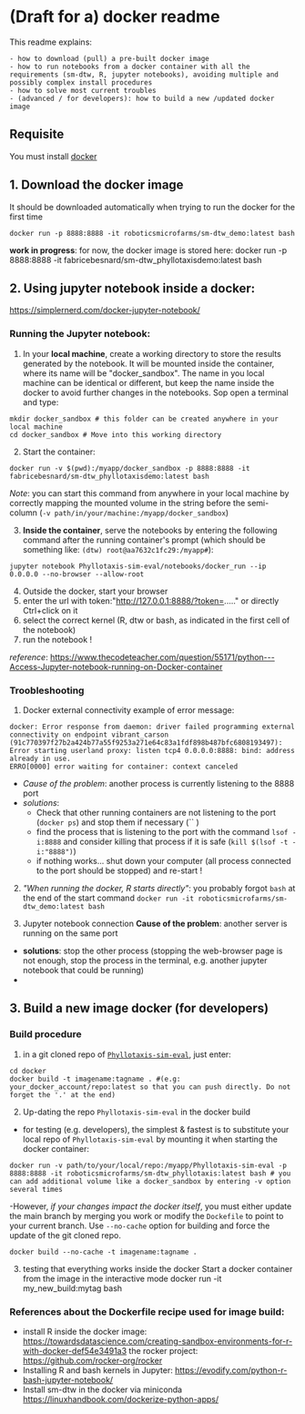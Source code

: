 # (Draft for a) docker readme

This readme explains:

    - how to download (pull) a pre-built docker image
    - how to run notebooks from a docker container with all the requirements (sm-dtw, R, jupyter notebooks), avoiding multiple and possibly complex install procedures
    - how to solve most current troubles
    - (advanced / for developers): how to build a new /updated docker image

## Requisite
You must install [docker](https://docs.docker.com/desktop/#download-and-install)
## 1. Download the docker image
It should be downloaded automatically when trying to run the docker for the first time
```
docker run -p 8888:8888 -it roboticsmicrofarms/sm-dtw_demo:latest bash
```
**work in progress**: for now, the docker image is stored here:
docker run -p 8888:8888 -it fabricebesnard/sm-dtw_phyllotaxisdemo:latest  bash

## 2. Using jupyter notebook inside a docker:
https://simplernerd.com/docker-jupyter-notebook/

### Running the Jupyter notebook:
1. In your **local machine**, create a working directory to store the results generated by the notebook. It will be mounted inside the container, where its name will be "docker_sandbox". The name in you local machine can be identical or different, but keep the name inside the docker to avoid further changes in the notebooks. Sop open a terminal and type: 
```
mkdir docker_sandbox # this folder can be created anywhere in your local machine
cd docker_sandbox # Move into this working directory
```   

2. Start the container:
```
docker run -v $(pwd):/myapp/docker_sandbox -p 8888:8888 -it fabricebesnard/sm-dtw_phyllotaxisdemo:latest bash
```
*Note*: you can start this command from anywhere in your local machine by correctly mapping the mounted volume in the string before the semi-column (`-v path/in/your/machine:/myapp/docker_sandbox`) 

3. **Inside the container**, serve the notebooks by entering the following command after the running container's prompt (which should be something like: `(dtw) root@aa7632c1fc29:/myapp#`):
```
jupyter notebook Phyllotaxis-sim-eval/notebooks/docker_run --ip 0.0.0.0 --no-browser --allow-root
```
4.  Outside the docker, start your browser
5. enter the url with token:"http://127.0.0.1:8888/?token=....." or directly Ctrl+click on it
6. select the correct kernel (R, dtw or bash, as indicated in the first cell of the notebook)
7. run the notebook !

*reference*: https://www.thecodeteacher.com/question/55171/python---Access-Jupyter-notebook-running-on-Docker-container
### Troobleshooting
1. Docker external connectivity
example of error message:
```
docker: Error response from daemon: driver failed programming external connectivity on endpoint vibrant_carson (91c770397f27b2a424b77a55f9253a271e64c83a1fdf898b487bfc6808193497): Error starting userland proxy: listen tcp4 0.0.0.0:8888: bind: address already in use.
ERRO[0000] error waiting for container: context canceled
```
   - *Cause of the problem*: another process is currently listening to the 8888 port
   - *solutions*: 
       - Check that other running containers are not listening to the port (`docker ps`) and stop them if necessary (`` )
       - find the process that is listening to the port with the command `lsof -i:8888` and consider killing that process if it is safe (`kill $(lsof -t -i:"8888")`)
       - if nothing works... shut down your computer  (all process connected to the port should be stopped) and re-start !

2. *"When running the docker, R starts directly"*: you probably forgot `bash` at the end of the start command `docker run -it roboticsmicrofarms/sm-dtw_demo:latest bash`

2. Jupyter notebook connection
**Cause of the problem**: another server is running on the same port 
- **solutions**: stop the other process (stopping the web-browser page is not enough, stop the process in the terminal, e.g. another jupyter notebook that could be running)
- 
## 3. Build a new image docker (for developers)
### Build procedure
1. in a git cloned repo of [`Phyllotaxis-sim-eval`](https://github.com/fabfabBesnard/Phyllotaxis-sim-eval), just enter:
```
cd docker
docker build -t imagename:tagname . #(e.g: your_docker_account/repo:latest so that you can push directly. Do not forget the '.' at the end)
```
2. Up-dating the repo `Phyllotaxis-sim-eval` in the docker build
- for testing (e.g. developers), the simplest & fastest is to substitute your local repo of `Phyllotaxis-sim-eval` by mounting it when starting the docker container:
 ```
docker run -v path/to/your/local/repo:/myapp/Phyllotaxis-sim-eval -p 8888:8888 -it roboticsmicrofarms/sm-dtw_phyllotaxis:latest bash # you can add additional volume like a docker_sandbox by entering -v option several times
```
   -However, *if your changes impact the docker itself*, you must either update the main branch by merging you work or modify the `Dockefile` to point to your current branch. Use `--no-cache` option for building and force the update of the git cloned repo.
```
docker build --no-cache -t imagename:tagname .
```

3. testing that everything works inside the docker
Start a docker container from the image in the interactive mode
docker run -it my_new_build:mytag bash

### References about the Dockerfile recipe used for image build:

- install R inside the docker image: https://towardsdatascience.com/creating-sandbox-environments-for-r-with-docker-def54e3491a3
the rocker project: https://github.com/rocker-org/rocker
- Installing R and bash kernels in Jupyter:
https://evodify.com/python-r-bash-jupyter-notebook/
- Install sm-dtw in the docker via miniconda
https://linuxhandbook.com/dockerize-python-apps/